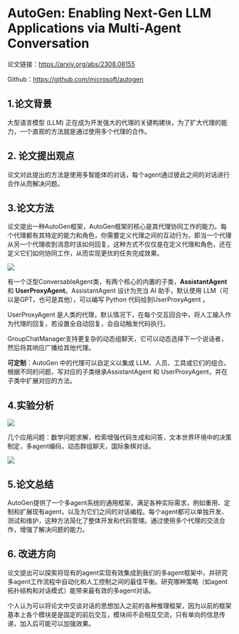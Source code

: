 # AutoGen: Enabling Next-Gen LLM Applications via Multi-Agent Conversation

论文链接：https://arxiv.org/abs/2308.08155

Github：https://github.com/microsoft/autogen

## 1.论文背景

大型语言模型 (LLM) 正在成为开发强大的代理的关键构建块，为了扩大代理的能力，一个直观的方法就是通过使用多个代理的合作。

## 2. 论文提出观点

论文对此提出的方法是使用多智能体的对话，每个agent通过彼此之间的对话进行合作从而解决问题。

## 3.论文方法

论文提出一种AutoGen框架，AutoGen框架的核心是其代理协同工作的能力。每个代理都有其特定的能力和角色，你需要定义代理之间的互动行为，即当一个代理从另一个代理收到消息时该如何回复。这种方式不仅仅是在定义代理和角色，还在定义它们如何协同工作，从而实现更优的任务完成效果。

![](https://github.com/zzysos/LLMsStudy/blob/master/%E8%AE%BA%E6%96%87%E8%A7%A3%E8%AF%BB/pic/AutoGen%E6%A1%86%E6%9E%B6.png)

有一个泛型ConversableAgent类，有两个核心的内置的子类，**AssistantAgent** 和 **UserProxyAgent**。AssistantAgent 设计为充当 AI 助手，默认使用 LLM（可以是GPT，也可是其他），可以编写 Python 代码给到UserProxyAgent 。

UserProxyAgent 是人类的代理，默认情况下，在每个交互回合中，将人工输入作为代理的回复，若设置全自动回复，会自动触发代码执行。

GroupChatManager支持更复杂的动态组聊天，它可以动态选择下一个说话者，然后将其响应广播给其他代理。

**可定制**：AutoGen 中的代理可以自定义以集成 LLM、人员、工具或它们的组合。根据不同的问题，写对应的子类继承AssistantAgent 和 UserProxyAgent，并在子类中扩展对应的方法。

## 4.实验分析

![](https://github.com/zzysos/LLMsStudy/blob/master/%E8%AE%BA%E6%96%87%E8%A7%A3%E8%AF%BB/pic/%E5%85%AD%E7%A7%8DAutoGen%E6%A1%86%E6%9E%B6%E7%9A%84%E5%BA%94%E7%94%A8.png)

几个应用问题：数学问题求解，检索增强代码生成和问答，文本世界环境中的决策制定，多agent编码，动态群组聊天，国际象棋对话。

![](https://github.com/zzysos/LLMsStudy/blob/master/%E8%AE%BA%E6%96%87%E8%A7%A3%E8%AF%BB/pic/AutoGen%E5%AE%9E%E9%AA%8C.png)

## 5.论文总结

AutoGen提供了一个多agent系统的通用框架，满足各种实际需求，例如重用、定制和扩展现有agent，以及为它们之间的对话编程。每个agent都可以单独开发、测试和维护，这种方法简化了整体开发和代码管理。通过使用多个代理的交流合作，增强了解决问题的能力。

## 6. 改进方向

论文提出可以探索将现有的agent实现有效集成到我们的多agent框架中，并研究多agent工作流程中自动化和人工控制之间的最佳平衡。研究哪种策略（如agent拓扑结构和对话模式）能带来最有效的多agent对话。

个人认为可以将论文中交谈对话的思想加入之前的各种推理框架，因为以前的框架基本上各个模块是是固定的前后交互，模块间不会相互交流，只有单向的信息传递，加入后可能可以加强效果。